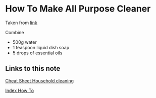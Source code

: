 # How To Make All Purpose Cleaner

Taken from [link](https://housewifehowtos.com/clean/natural-homemade-all-purpose-cleaner/)

Combine

- 500g water
- 1 teaspoon liquid dish soap
- 5 drops of essential oils

## Links to this note

[Cheat Sheet Household cleaning](cheat-sheet-household-cleaning.md)

[Index How To](index-how-to.md)
